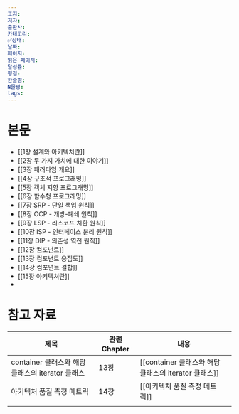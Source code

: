 ```yaml
---
표지: 
저자: 
출판사: 
카테고리: 
✅상태: 
날짜: 
페이지: 
읽은 페이지: 
달성률: 
평점: 
한줄평: 
N줄평: 
tags:
---
```

# 본문
- [[1장 설계와 아키텍처란]]
- [[2장 두 가지 가치에 대한 이야기]]
- [[3장 패러다임 개요]]
- [[4장 구조적 프로그래밍]]
- [[5장 객체 지향 프로그래밍]]
- [[6장 함수형 프로그래밍]]
- [[7장 SRP - 단일 책임 원칙]]
- [[8장 OCP - 개방-폐쇄 원칙]]
- [[9장 LSP - 리스코프 치환 원칙]]
- [[10장 ISP - 인터페이스 분리 원칙]]
- [[11장 DIP - 의존성 역전 원칙]]
- [[12장 컴포넌트]]
- [[13장 컴포넌트 응집도]]
- [[14장 컴포넌트 결합]]
- [[15장 아키텍처란]]
- 

# 참고 자료

| 제목                                  | 관련 Chapter | 내용                                      |
| ----------------------------------- | ---------- | --------------------------------------- |
| container 클래스와 해당 클래스의 iterator 클래스 | 13장        | [[container 클래스와 해당 클래스의 iterator 클래스]] |
| 아키텍처 품질 측정 메트릭                      | 14장        | [[아키텍처 품질 측정 메트릭]]                      |
|                                     |            |                                         |


